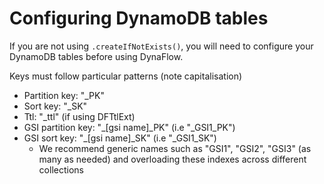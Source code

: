 # Configuring DynamoDB tables

If you are not using `.createIfNotExists()`, you will need to configure your DynamoDB tables before using DynaFlow.

Keys must follow particular patterns (note capitalisation)
 * Partition key: "_PK"
 * Sort key: "_SK"
 * Ttl: "_ttl" (if using DFTtlExt)
 * GSI partition key: "_[gsi name]_PK" (i.e "_GSI1_PK")
 * GSI sort key: "_[gsi name]_SK" (i.e "_GSI1_SK")
   * We recommend generic names such as "GSI1", "GSI2", "GSI3" (as many as needed) and overloading these indexes across different collections
